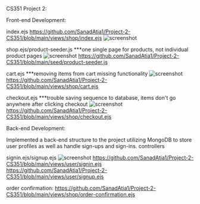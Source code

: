 CS351 Project 2:    

Front-end Development:

  index.ejs
  https://github.com/SanadAtia1/Project-2-CS351/blob/main/views/shop/index.ejs
  ![screenshot](https://imgur.com/ojFKGV9.jpg)
    
  shop.ejs/product-seeder.js ***one single page for products, not individual product pages
  ![screenshot](https://imgur.com/QZ2uJ5T.jpg)
  https://github.com/SanadAtia1/Project-2-CS351/blob/main/seed/product-seeder.js
    
  cart.ejs ***removing items from cart missing functionality
  ![screenshot](https://imgur.com/29uI3Lg.jpg)
  https://github.com/SanadAtia1/Project-2-CS351/blob/main/views/shop/cart.ejs
    
  checkout.ejs ***trouble saving sequence to database, items don't go anywhere after clicking checkout
  ![screenshot](https://imgur.com/WAvDuO4.jpg)
  https://github.com/SanadAtia1/Project-2-CS351/blob/main/views/shop/checkout.ejs
    
    

Back-end Development:

Implemented a back-end structure to the project utilizing MongoDB to store user profiles as well as handle sign-ups and sign-ins.
controllers

  
  signin.ejs/signup.ejs
  ![screenshot](https://imgur.com/xqyBK5J.jpg)
  https://github.com/SanadAtia1/Project-2-CS351/blob/main/views/user/signin.ejs
  https://github.com/SanadAtia1/Project-2-CS351/blob/main/views/user/signup.ejs

  order confirmation:
  https://github.com/SanadAtia1/Project-2-CS351/blob/main/views/shop/order-confirmation.ejs
